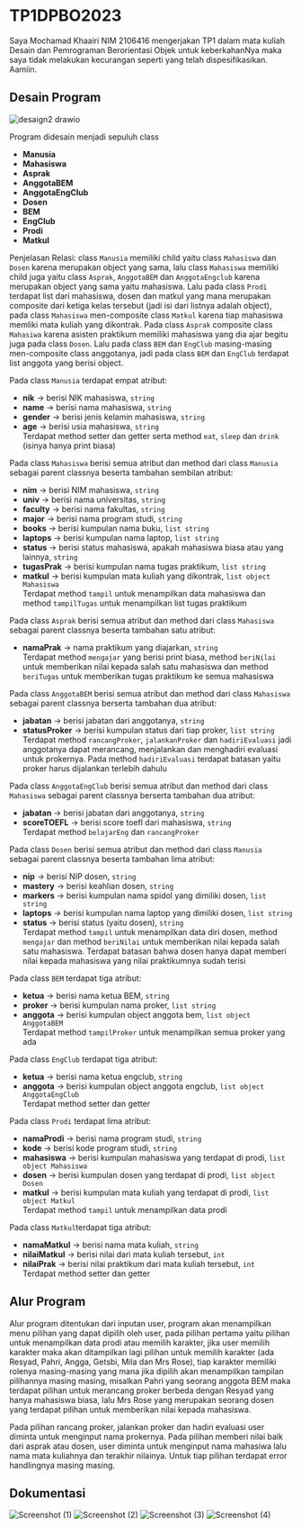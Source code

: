 # TP1DPBO2023
Saya Mochamad Khaairi NIM 2106416 mengerjakan TP1 dalam mata kuliah Desain dan Pemrograman Berorientasi Objek untuk keberkahanNya maka saya tidak melakukan kecurangan seperti yang telah dispesifikasikan. Aamiin.

## Desain Program
![desaign2 drawio](https://user-images.githubusercontent.com/100757455/224470614-84414b10-ff2d-49d9-b344-6d4e30fb3d99.png)

Program didesain menjadi sepuluh class
* **Manusia**
* **Mahasiswa**
* **Asprak**
* **AnggotaBEM**
* **AnggotaEngClub**
* **Dosen**
* **BEM**
* **EngClub**
* **Prodi**
* **Matkul**

Penjelasan Relasi:
class `Manusia` memiliki child yaitu class `Mahasiswa` dan `Dosen` karena merupakan object yang sama, lalu class `Mahasiswa` memiliki child juga yaitu class `Asprak`, `AnggotaBEM` dan `AnggotaEngclub` karena merupakan object yang sama yaitu mahasiswa. Lalu pada class `Prodi` terdapat list dari mahasiswa, dosen dan matkul yang mana merupakan composite dari ketiga kelas tersebut (jadi isi dari listnya adalah object), pada class `Mahasiswa` men-composite class `Matkul` karena tiap mahasiswa memliki mata kuliah yang dikontrak. Pada class `Asprak` composite class `Mahasiwa` karena asisten praktikum memiliki mahasiswa yang dia ajar begitu juga pada class `Dosen`. Lalu pada class `BEM` dan `EngClub` masing-masing men-composite class anggotanya, jadi pada class `BEM` dan `EngClub` terdapat list anggota yang berisi object.

Pada class `Manusia` terdapat empat atribut:
* **nik**    -> berisi NIK mahasiswa, `string`
* **name**   -> berisi nama mahasiswa, `string`
* **gender** -> berisi jenis kelamin mahasiswa, `string`
* **age** -> berisi usia mahasiswa, `string`\
Terdapat method setter dan getter serta method `eat`, `sleep` dan `drink` (isinya hanya print biasa)

Pada class `Mahasiswa` berisi semua atribut dan method dari class `Manusia` sebagai parent classnya beserta tambahan sembilan atribut:
* **nim** -> berisi NIM mahasiswa, `string`
* **univ** -> berisi nama universitas, `string`
* **faculty** -> berisi nama fakultas, `string`
* **major** -> berisi nama program studi, `string`
* **books** -> berisi kumpulan nama buku, `list string`
* **laptops** -> berisi kumpulan nama laptop, `list string`
* **status** -> berisi status mahasiswa, apakah mahasiswa biasa atau yang lainnya, `string`
* **tugasPrak** -> berisi kumpulan nama tugas praktikum, `list string`
* **matkul** -> berisi kumpulan mata kuliah yang dikontrak, `list object Mahasiswa`\
Terdapat method `tampil` untuk menampilkan data mahasiswa dan method `tampilTugas` untuk menampilkan list tugas praktikum

Pada class `Asprak` berisi semua atribut dan method dari class `Mahasiswa` sebagai parent classnya beserta tambahan satu atribut:
* **namaPrak** -> nama praktikum yang diajarkan, `string`\
Terdapat method `mengajar` yang berisi print biasa, method `beriNilai` untuk memberikan nilai kepada salah satu mahasiswa dan method `beriTugas` untuk memberikan tugas praktikum ke semua mahasiswa

Pada class `AnggotaBEM` berisi semua atribut dan method dari class `Mahasiswa` sebagai parent classnya berserta tambahan dua atribut:
* **jabatan** -> berisi jabatan dari anggotanya, `string`
* **statusProker** -> berisi kumpulan status dari tiap proker, `list string`\
Terdapat method `rancangProker`, `jalankanProker` dan `hadiriEvaluasi` jadi anggotanya dapat merancang, menjalankan dan menghadiri evaluasi untuk prokernya. Pada method `hadiriEvaluasi` terdapat batasan yaitu proker harus dijalankan terlebih dahulu

Pada class `AnggotaEngClub` berisi semua atribut dan method dari class `Mahasiswa` sebagai parent classnya berserta tambahan dua atribut:
* **jabatan** -> berisi jabatan dari anggotanya, `string`
* **scoreTOEFL** -> berisi score toefl dari mahasiswa, `string`\
Terdapat method `belajarEng` dan `rancangProker`

Pada class `Dosen` berisi semua atribut dan method dari class `Manusia` sebagai parent classnya beserta tambahan lima atribut:
* **nip** -> berisi NIP dosen, `string`
* **mastery** -> berisi keahlian dosen, `string`
* **markers** -> berisi kumpulan nama spidol yang dimiliki dosen, `list string`
* **laptops** -> berisi kumpulan nama laptop yang dimiliki dosen, `list string`
* **status** -> berisi status (yaitu dosen), `string`\
Terdapat method `tampil` untuk menampilkan data diri dosen, method `mengajar` dan method `beriNilai` untuk memberikan nilai kepada salah satu mahasiswa. Terdapat batasan bahwa dosen hanya dapat memberi nilai kepada mahasiswa yang nilai praktikumnya sudah terisi

Pada class `BEM` terdapat tiga atribut:
* **ketua** -> berisi nama ketua BEM, `string`
* **proker** -> berisi kumpulan nama proker, `list string`
* **anggota** -> berisi kumpulan object anggota bem, `list object AnggotaBEM`\
Terdapat method `tampilProker` untuk menampilkan semua proker yang ada

Pada class `EngClub` terdapat tiga atribut:
* **ketua** -> berisi nama ketua engclub, `string`
* **anggota** -> berisi kumpulan object anggota engclub, `list object AnggotaEngClub`\
Terdapat method setter dan getter

Pada class `Prodi` terdapat lima atribut:
* **namaProdi** -> berisi nama program studi, `string`
* **kode** -> berisi kode program studi, `string`
* **mahasiswa** -> berisi kumpulan mahasiswa yang terdapat di prodi, `list object Mahasiswa`
* **dosen** -> berisi kumpulan dosen yang terdapat di prodi, `list object Dosen`
* **matkul** -> berisi kumpulan mata kuliah yang terdapat di prodi, `list object Matkul`\
Terdapat method `tampil` untuk menampilkan data prodi

Pada class `Matkul`terdapat tiga atribut:
* **namaMatkul** -> berisi nama mata kuliah, `string`
* **nilaiMatkul** -> berisi nilai dari mata kuliah tersebut, `int`
* **nilaiPrak** -> berisi nilai praktikum dari mata kuliah tersebut, `int`\
Terdapat method setter dan getter

## Alur Program
Alur program ditentukan dari inputan user, program akan menampilkan menu pilihan yang dapat dipilih oleh user, pada pilihan pertama yaitu pilihan untuk menampilkan data prodi atau memilih karakter, jika user memilih karakter maka akan ditampilkan lagi pilihan untuk memilih karakter (ada Resyad, Pahri, Angga, Getsbi, Mila dan Mrs Rose), tiap karakter memiliki rolenya masing-masing yang mana jika dipilih akan menampilkan tampilan pilihannya masing masing, misalkan Pahri yang seorang anggota BEM maka terdapat pilihan untuk merancang proker berbeda dengan Resyad yang hanya mahasiswa biasa, lalu Mrs Rose yang merupakan seorang dosen yang terdapat pilihan untuk memberikan nilai kepada mahasiswa.

Pada pilihan rancang proker, jalankan proker dan hadiri evaluasi user diminta untuk menginput nama prokernya. Pada pilihan memberi nilai baik dari asprak atau dosen, user diminta untuk menginput nama mahasiwa lalu nama mata kuliahnya dan terakhir nilainya. Untuk tiap pilihan terdapat error handlingnya masing masing.

## Dokumentasi

![Screenshot (1)](https://user-images.githubusercontent.com/100757455/224475091-63191488-913e-4407-aa82-7d033939fda0.png)
![Screenshot (2)](https://user-images.githubusercontent.com/100757455/224475094-be8c0922-2ca8-4f85-ba79-48f25036028e.png)
![Screenshot (3)](https://user-images.githubusercontent.com/100757455/224475099-edcbfce1-598d-49c2-99cd-d1deadae12c8.png)
![Screenshot (4)](https://user-images.githubusercontent.com/100757455/224475116-10df945a-9faf-445f-bef3-7fbd8efb18c3.png)
